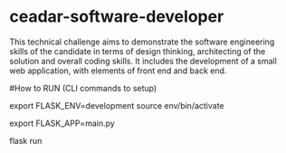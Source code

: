 # ceadar-software-developer
This technical challenge aims to demonstrate the software engineering skills of the candidate in terms of design thinking, architecting of the solution and overall coding skills. It includes the development of a small web application, with elements of front end and back end.


#How to RUN (CLI commands to setup)

export FLASK_ENV=development
source env/bin/activate

export FLASK_APP=main.py


flask run
